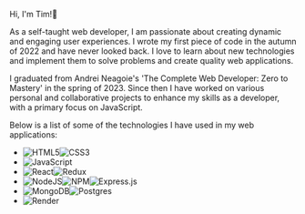 Hi, I'm Tim!👋

As a self-taught web developer, I am passionate about creating dynamic and engaging user experiences. I wrote my first piece of code in the autumn of 2022 and have never looked back. I love to learn about new technologies and implement them to solve problems and create quality web applications.

I graduated from Andrei Neagoie's 'The Complete Web Developer: Zero to Mastery' in the spring of 2023. Since then I have worked on various personal and collaborative projects to enhance my skills as a developer, with a primary focus on JavaScript.

Below is a list of some of the technologies I have used in my web applications:
- ![HTML5](https://img.shields.io/badge/html5-%23E34F26.svg?style=for-the-badge&logo=html5&logoColor=white)![CSS3](https://img.shields.io/badge/css3-%231572B6.svg?style=for-the-badge&logo=css3&logoColor=white)
- ![JavaScript](https://img.shields.io/badge/javascript-%23323330.svg?style=for-the-badge&logo=javascript&logoColor=%23F7DF1E)
- ![React](https://img.shields.io/badge/react-%2320232a.svg?style=for-the-badge&logo=react&logoColor=%2361DAFB)![Redux](https://img.shields.io/badge/redux-%23593d88.svg?style=for-the-badge&logo=redux&logoColor=white)
- ![NodeJS](https://img.shields.io/badge/node.js-6DA55F?style=for-the-badge&logo=node.js&logoColor=white)![NPM](https://img.shields.io/badge/NPM-%23000000.svg?style=for-the-badge&logo=npm&logoColor=white)![Express.js](https://img.shields.io/badge/express.js-%23404d59.svg?style=for-the-badge&logo=express&logoColor=%2361DAFB)
- ![MongoDB](https://img.shields.io/badge/MongoDB-%234ea94b.svg?style=for-the-badge&logo=mongodb&logoColor=white)![Postgres](https://img.shields.io/badge/postgres-%23316192.svg?style=for-the-badge&logo=postgresql&logoColor=white)
- ![Render](https://img.shields.io/badge/Render-white?logo=render&logoColor=white&labelColor=turquoise&color=turquoise)
